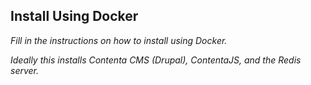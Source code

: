 ## Install Using Docker

_Fill in the instructions on how to install using Docker._

_Ideally this installs Contenta CMS (Drupal), ContentaJS, and the Redis server._
